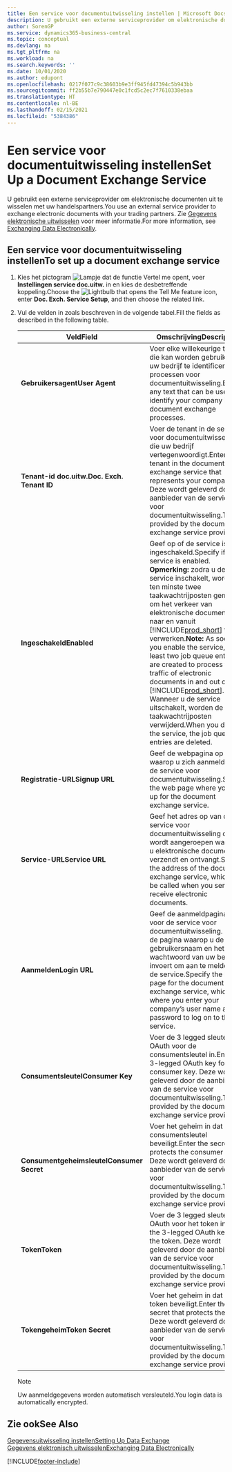 ```yaml
---
title: Een service voor documentuitwisseling instellen | Microsoft Docs
description: U gebruikt een externe serviceprovider om elektronische documenten uit te wisselen met uw handelspartners.
author: SorenGP
ms.service: dynamics365-business-central
ms.topic: conceptual
ms.devlang: na
ms.tgt_pltfrm: na
ms.workload: na
ms.search.keywords: ''
ms.date: 10/01/2020
ms.author: edupont
ms.openlocfilehash: 0217f077c9c38603b9e3ff945fd47394c5b943bb
ms.sourcegitcommit: ff2b55b7e790447e0c1fcd5c2ec7f7610338ebaa
ms.translationtype: HT
ms.contentlocale: nl-BE
ms.lasthandoff: 02/15/2021
ms.locfileid: "5384386"
---
```

# <a name="set-up-a-document-exchange-service"></a><span data-ttu-id="2ce62-103">Een service voor documentuitwisseling instellen</span><span class="sxs-lookup"><span data-stu-id="2ce62-103">Set Up a Document Exchange Service</span></span>
<span data-ttu-id="2ce62-104">U gebruikt een externe serviceprovider om elektronische documenten uit te wisselen met uw handelspartners.</span><span class="sxs-lookup"><span data-stu-id="2ce62-104">You use an external service provider to exchange electronic documents with your trading partners.</span></span> <span data-ttu-id="2ce62-105">Zie [Gegevens elektronische uitwisselen](across-data-exchange.md) voor meer informatie.</span><span class="sxs-lookup"><span data-stu-id="2ce62-105">For more information, see [Exchanging Data Electronically](across-data-exchange.md).</span></span>  

## <a name="to-set-up-a-document-exchange-service"></a><span data-ttu-id="2ce62-106">Een service voor documentuitwisseling instellen</span><span class="sxs-lookup"><span data-stu-id="2ce62-106">To set up a document exchange service</span></span>  
1. <span data-ttu-id="2ce62-107">Kies het pictogram ![Lampje dat de functie Vertel me opent](media/ui-search/search_small.png "Vertel me wat u wilt doen"), voer **Instellingen service doc.uitw.** in en kies de desbetreffende koppeling.</span><span class="sxs-lookup"><span data-stu-id="2ce62-107">Choose the ![Lightbulb that opens the Tell Me feature](media/ui-search/search_small.png "Tell me what you want to do") icon, enter **Doc. Exch. Service Setup**, and then choose the related link.</span></span>  
2. <span data-ttu-id="2ce62-108">Vul de velden in zoals beschreven in de volgende tabel.</span><span class="sxs-lookup"><span data-stu-id="2ce62-108">Fill the fields as described in the following table.</span></span>  

    |<span data-ttu-id="2ce62-109">Veld</span><span class="sxs-lookup"><span data-stu-id="2ce62-109">Field</span></span>|<span data-ttu-id="2ce62-110">Omschrijving</span><span class="sxs-lookup"><span data-stu-id="2ce62-110">Description</span></span>|  
    |---------------------------------|---------------------------------------|  
    |<span data-ttu-id="2ce62-111">**Gebruikersagent**</span><span class="sxs-lookup"><span data-stu-id="2ce62-111">**User Agent**</span></span>|<span data-ttu-id="2ce62-112">Voer elke willekeurige tekst in die kan worden gebruikt om uw bedrijf te identificeren in processen voor documentuitwisseling.</span><span class="sxs-lookup"><span data-stu-id="2ce62-112">Enter any text that can be used to identify your company in document exchange processes.</span></span>|  
    |<span data-ttu-id="2ce62-113">**Tenant-id doc.uitw.**</span><span class="sxs-lookup"><span data-stu-id="2ce62-113">**Doc. Exch. Tenant ID**</span></span>|<span data-ttu-id="2ce62-114">Voer de tenant in de service voor documentuitwisseling in die uw bedrijf vertegenwoordigt.</span><span class="sxs-lookup"><span data-stu-id="2ce62-114">Enter the tenant in the document exchange service that represents your company.</span></span> <span data-ttu-id="2ce62-115">Deze wordt geleverd door de aanbieder van de service voor documentuitwisseling.</span><span class="sxs-lookup"><span data-stu-id="2ce62-115">This is provided by the document exchange service provider.</span></span>|  
    |<span data-ttu-id="2ce62-116">**Ingeschakeld**</span><span class="sxs-lookup"><span data-stu-id="2ce62-116">**Enabled**</span></span>|<span data-ttu-id="2ce62-117">Geef op of de service is ingeschakeld.</span><span class="sxs-lookup"><span data-stu-id="2ce62-117">Specify if the service is enabled.</span></span> <span data-ttu-id="2ce62-118">**Opmerking:** zodra u de service inschakelt, worden ten minste twee taakwachtrijposten gemaakt om het verkeer van elektronische documenten naar en vanuit [!INCLUDE[prod_short](includes/prod_short.md)] te verwerken.</span><span class="sxs-lookup"><span data-stu-id="2ce62-118">**Note:**  As soon as you enable the service, at least two job queue entries are created to process the traffic of electronic documents in and out of [!INCLUDE[prod_short](includes/prod_short.md)].</span></span> <span data-ttu-id="2ce62-119">Wanneer u de service uitschakelt, worden de taakwachtrijposten verwijderd.</span><span class="sxs-lookup"><span data-stu-id="2ce62-119">When you disable the service, the job queue entries are deleted.</span></span>|  
    |<span data-ttu-id="2ce62-120">**Registratie-URL**</span><span class="sxs-lookup"><span data-stu-id="2ce62-120">**Signup URL**</span></span>|<span data-ttu-id="2ce62-121">Geef de webpagina op waarop u zich aanmeldt voor de service voor documentuitwisseling.</span><span class="sxs-lookup"><span data-stu-id="2ce62-121">Specify the web page where you sign up for the document exchange service.</span></span>|  
    |<span data-ttu-id="2ce62-122">**Service-URL**</span><span class="sxs-lookup"><span data-stu-id="2ce62-122">**Service URL**</span></span>|<span data-ttu-id="2ce62-123">Geef het adres op van de service voor documentuitwisseling die wordt aangeroepen wanneer u elektronische documenten verzendt en ontvangt.</span><span class="sxs-lookup"><span data-stu-id="2ce62-123">Specify the address of the document exchange service, which will be called when you send and receive electronic documents.</span></span>|  
    |<span data-ttu-id="2ce62-124">**Aanmelden**</span><span class="sxs-lookup"><span data-stu-id="2ce62-124">**Login URL**</span></span>|<span data-ttu-id="2ce62-125">Geef de aanmeldpagina op voor de service voor documentuitwisseling. Dit is de pagina waarop u de gebruikersnaam en het wachtwoord van uw bedrijf invoert om aan te melden bij de service.</span><span class="sxs-lookup"><span data-stu-id="2ce62-125">Specify the logon page for the document exchange service, which is where you enter your company’s user name and password to log on to the service.</span></span>|  
    |<span data-ttu-id="2ce62-126">**Consumentsleutel**</span><span class="sxs-lookup"><span data-stu-id="2ce62-126">**Consumer Key**</span></span>|<span data-ttu-id="2ce62-127">Voer de 3 legged sleutel voor OAuth voor de consumentsleutel in.</span><span class="sxs-lookup"><span data-stu-id="2ce62-127">Enter the 3-legged OAuth key for the consumer key.</span></span> <span data-ttu-id="2ce62-128">Deze wordt geleverd door de aanbieder van de service voor documentuitwisseling.</span><span class="sxs-lookup"><span data-stu-id="2ce62-128">This is provided by the document exchange service provider.</span></span>|  
    |<span data-ttu-id="2ce62-129">**Consumentgeheimsleutel**</span><span class="sxs-lookup"><span data-stu-id="2ce62-129">**Consumer Secret**</span></span>|<span data-ttu-id="2ce62-130">Voer het geheim in dat de consumentsleutel beveiligt.</span><span class="sxs-lookup"><span data-stu-id="2ce62-130">Enter the secret that protects the consumer key.</span></span> <span data-ttu-id="2ce62-131">Deze wordt geleverd door de aanbieder van de service voor documentuitwisseling.</span><span class="sxs-lookup"><span data-stu-id="2ce62-131">This is provided by the document exchange service provider.</span></span>|  
    |<span data-ttu-id="2ce62-132">**Token**</span><span class="sxs-lookup"><span data-stu-id="2ce62-132">**Token**</span></span>|<span data-ttu-id="2ce62-133">Voer de 3 legged sleutel voor OAuth voor het token in.</span><span class="sxs-lookup"><span data-stu-id="2ce62-133">Enter the 3-legged OAuth key for the token.</span></span> <span data-ttu-id="2ce62-134">Deze wordt geleverd door de aanbieder van de service voor documentuitwisseling.</span><span class="sxs-lookup"><span data-stu-id="2ce62-134">This is provided by the document exchange service provider.</span></span>|  
    |<span data-ttu-id="2ce62-135">**Tokengeheim**</span><span class="sxs-lookup"><span data-stu-id="2ce62-135">**Token Secret**</span></span>|<span data-ttu-id="2ce62-136">Voer het geheim in dat het token beveiligt.</span><span class="sxs-lookup"><span data-stu-id="2ce62-136">Enter the secret that protects the token.</span></span> <span data-ttu-id="2ce62-137">Deze wordt geleverd door de aanbieder van de service voor documentuitwisseling.</span><span class="sxs-lookup"><span data-stu-id="2ce62-137">This is provided by the document exchange service provider.</span></span>|  

    > [!NOTE]  
    > <span data-ttu-id="2ce62-138">Uw aanmeldgegevens worden automatisch versleuteld.</span><span class="sxs-lookup"><span data-stu-id="2ce62-138">You login data is automatically encrypted.</span></span>

## <a name="see-also"></a><span data-ttu-id="2ce62-139">Zie ook</span><span class="sxs-lookup"><span data-stu-id="2ce62-139">See Also</span></span>  
[<span data-ttu-id="2ce62-140">Gegevensuitwisseling instellen</span><span class="sxs-lookup"><span data-stu-id="2ce62-140">Setting Up Data Exchange</span></span>](across-set-up-data-exchange.md)  
[<span data-ttu-id="2ce62-141">Gegevens elektronisch uitwisselen</span><span class="sxs-lookup"><span data-stu-id="2ce62-141">Exchanging Data Electronically</span></span>](across-data-exchange.md)


[!INCLUDE[footer-include](includes/footer-banner.md)]